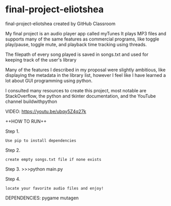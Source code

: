# final-project-eliotshea
final-project-eliotshea created by GitHub Classroom

My final project is an audio player app called myTunes
It plays MP3 files and supports many of the same features as commercial programs, like toggle play/pause, toggle mute, and playback time
tracking using threads.

The filepath of every song played is saved in songs.txt and used for keeping track of the user's library

Many of the features I described in my proposal were slightly ambitious, like displaying the metadata in the library list, however I
feel like I have learned a lot about GUI programming using python.

I consulted many resources to create this project, most notable are StackOverflow, the python and tkinter documentation,
and the YouTube channel buildwithpython


VIDEO: https://youtu.be/ubqy5Z4q27k


++HOW TO RUN++

Step 1.

	Use pip to install dependencies
  
Step 2.

	create empty songs.txt file if none exists
  
Step 3.
	\>\>\>python main.py
  
Step 4.

	locate your favorite audio files and enjoy!
  
  
  

DEPENDENCIES:
  pygame
  mutagen
